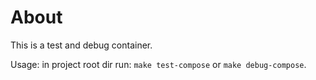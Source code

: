 # About

This is a test and debug container.

Usage: in project root dir run: `make test-compose` or `make debug-compose`.
